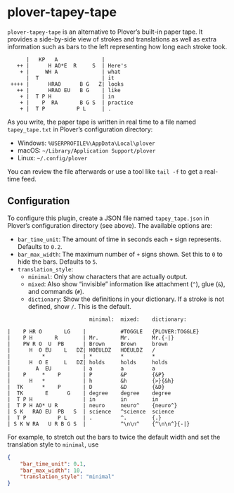 # plover-tapey-tape

`plover-tapey-tape` is an alternative to Plover’s built-in paper tape.
It provides a side-by-side view of strokes and translations as well as
extra information such as bars to the left representing how long each
stroke took.

```
      |   KP   A              |
   ++ |      H AO*E  R     S  | Here's
    + |     WH A              | what
      |  T                    | it
 ++++ |      HRAO      B G   Z| looks
   ++ |      HRAO EU   B G    | like
    + |  T P H                | in
    + |    P  RA       B G S  | practice
    + |  T P          P L     | .
```

As you write, the paper tape is written in real time to a file named
`tapey_tape.txt` in Plover’s configuration directory:

- Windows: `%USERPROFILE%\AppData\Local\plover`
- macOS: `~/Library/Application Support/plover`
- Linux: `~/.config/plover`

You can review the file afterwards or use a tool like `tail -f` to
get a real-time feed.

## Configuration

To configure this plugin, create a JSON file named `tapey_tape.json`
in Plover’s configuration directory (see above). The available options
are:

- `bar_time_unit`: The amount of time in seconds each `+` sign represents.
  Defaults to `0.2`.
- `bar_max_width`: The maximum number of `+` signs shown. Set this to `0`
  to hide the bars. Defaults to `5`.
- `translation_style`:
    - `minimal`: Only show characters that are actually output.
    - `mixed`: Also show “invisible” information like attachment (`^`),
      glue (`&`), and commands (`#`).
    - `dictionary`: Show the definitions in your dictionary. If a stroke
      is not defined, show `/`. This is the default.

```
                          minimal:  mixed:    dictionary:

|    P HR O       LG    |           #TOGGLE   {PLOVER:TOGGLE}
|    P H       R        | Mr.       Mr.       Mr.{-|}
|    PW R O  U  PB      | Brown     Brown     brown
|      H  O EU    L   DZ| HOEULDZ   HOEULDZ   /
|          *            | *         *         *
|      H  O E     L   DZ| holds     holds     holds
|        A  EU          | a         a         a
|    P     *    P       | P         &P        {&P}
|      H   *            | h         &h        {>}{&h}
|  TK      *    P       | D         &D        {&D}
|  TK       E      G    | degree    degree    degree
|  T P H                | in        in        in
|  T P H AO* U R        | neuro     neuro^    {neuro^}
| S K   RAO EU  PB   S  | science   ^science  science
|  T P          P L     | .         ^.        {.}
| S K W RA   U R B G S  |           ^\n\n^    {^\n\n^}{-|}
```

For example, to stretch out the bars to twice the default width and set
the translation style to `minimal`, use

```json
{
    "bar_time_unit": 0.1,
    "bar_max_width": 10,
    "translation_style": "minimal"
}
```
